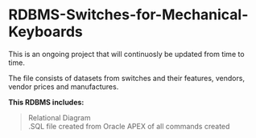 # RDBMS-Switches-for-Mechanical-Keyboards

This is an ongoing project that will continuosly be updated from time to time. 

The file consists of datasets from switches and their features, vendors, vendor prices and manufactures.

**This RDBMS includes:**
> Relational Diagram <br />
> .SQL file created from Oracle APEX of all commands created
